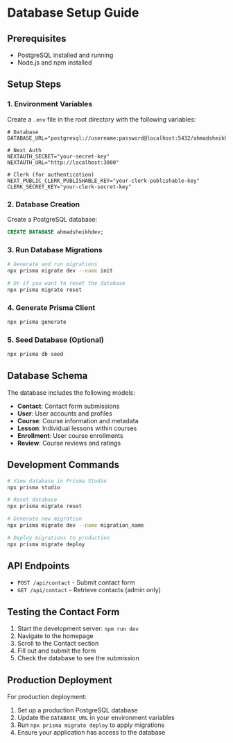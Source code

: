 # Database Setup Guide

## Prerequisites
- PostgreSQL installed and running
- Node.js and npm installed

## Setup Steps

### 1. Environment Variables
Create a `.env` file in the root directory with the following variables:

```env
# Database
DATABASE_URL="postgresql://username:password@localhost:5432/ahmadsheikhdev"

# Next Auth
NEXTAUTH_SECRET="your-secret-key"
NEXTAUTH_URL="http://localhost:3000"

# Clerk (for authentication)
NEXT_PUBLIC_CLERK_PUBLISHABLE_KEY="your-clerk-publishable-key"
CLERK_SECRET_KEY="your-clerk-secret-key"
```

### 2. Database Creation
Create a PostgreSQL database:

```sql
CREATE DATABASE ahmadsheikhdev;
```

### 3. Run Database Migrations
```bash
# Generate and run migrations
npx prisma migrate dev --name init

# Or if you want to reset the database
npx prisma migrate reset
```

### 4. Generate Prisma Client
```bash
npx prisma generate
```

### 5. Seed Database (Optional)
```bash
npx prisma db seed
```

## Database Schema

The database includes the following models:

- **Contact**: Contact form submissions
- **User**: User accounts and profiles
- **Course**: Course information and metadata
- **Lesson**: Individual lessons within courses
- **Enrollment**: User course enrollments
- **Review**: Course reviews and ratings

## Development Commands

```bash
# View database in Prisma Studio
npx prisma studio

# Reset database
npx prisma migrate reset

# Generate new migration
npx prisma migrate dev --name migration_name

# Deploy migrations to production
npx prisma migrate deploy
```

## API Endpoints

- `POST /api/contact` - Submit contact form
- `GET /api/contact` - Retrieve contacts (admin only)

## Testing the Contact Form

1. Start the development server: `npm run dev`
2. Navigate to the homepage
3. Scroll to the Contact section
4. Fill out and submit the form
5. Check the database to see the submission

## Production Deployment

For production deployment:

1. Set up a production PostgreSQL database
2. Update the `DATABASE_URL` in your environment variables
3. Run `npx prisma migrate deploy` to apply migrations
4. Ensure your application has access to the database 
